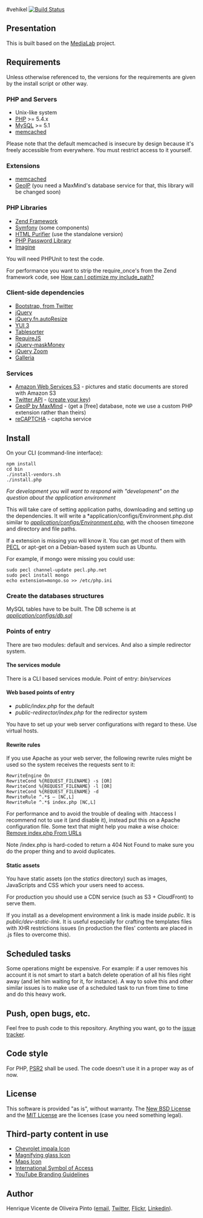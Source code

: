#vehikel
[![Build Status](https://secure.travis-ci.org/henvic/vehikel.png?branch=master)](http://travis-ci.org/henvic/vehikel)

## Presentation
This is built based on the [MediaLab](https://github.com/henvic/MediaLab) project.

## Requirements
Unless otherwise referenced to, the versions for the requirements are given by the install script or other way.

### PHP and Servers
* Unix-like system
* [PHP](http://php.net/) >= 5.4.x
* [MySQL](http://www.mysql.com/) >= 5.1
* [memcached](http://memcached.org/)

Please note that the default memcached is insecure by design because it's freely accessible from everywhere. You must restrict access to it yourself.

### Extensions
* [memcached](http://php.net/memcached)
* [GeoIP](http://www.maxmind.com/app/php) (you need a MaxMind's database service for that, this library will be changed soon)

### PHP Libraries
* [Zend Framework](http://framework.zend.com/)
* [Symfony](http://symfony.com/) (some components)
* [HTML Purifier](http://htmlpurifier.org/) (use the standalone version)
* [PHP Password Library](https://github.com/rchouinard/phpass)
* [Imagine](https://github.com/avalanche123/Imagine)

You will need PHPUnit to test the code.

For performance you want to strip the require_once's from the Zend framework code, see [How can I optimize my include_path?](http://framework.zend.com/manual/en/performance.classloading.html)

### Client-side dependencies
* [Bootstrap, from Twitter](http://twitter.github.com/bootstrap/)
* [jQuery](http://jquery.com/)
* [jQuery.fn.autoResize](https://github.com/padolsey/jQuery.fn.autoResize)
* [YUI 3](http://yuilibrary.com)
* [Tablesorter](http://tablesorter.com/)
* [RequireJS](http://requirejs.org)
* [jQuery-maskMoney](https://github.com/plentz/jquery-maskmoney/)
* [jQuery Zoom](http://www.jacklmoore.com/zoom/)
* [Galleria](http://galleria.io/)


### Services
* [Amazon Web Services S3](http://aws.amazon.com/s3/) - pictures and static documents are stored with Amazon S3
* [Twitter API](https://dev.twitter.com/) - ([create your key](https://dev.twitter.com/apps))
* [GeoIP by MaxMind](http://www.maxmind.com/) - (get a [free] database, note we use a custom PHP extension rather than theirs)
* [reCAPTCHA](http://www.google.com/recaptcha) - captcha service

## Install

On your CLI (command-line interface):

```
npm install
cd bin
./install-vendors.sh
./install.php
```

*For development you will want to respond with "development" on the question about the application environment*


This will take care of setting application paths, downloading and setting up the dependencies.
It will write a *application/configs/Environment.php.dist similar to *[application/configs/Environment.php](https://github.com/henvic/vehikel/blob/master/application/configs/Environment.php)*, with the choosen timezone and directory and file paths.

If a extension is missing you will know it.
You can get most of them with [PECL](http://pecl.php.net/) or apt-get on a Debian-based system such as Ubuntu.

For example, if mongo were missing you could use:

```
sudo pecl channel-update pecl.php.net
sudo pecl install mongo
echo extension=mongo.so >> /etc/php.ini
```

### Create the databases structures
MySQL tables have to be built. The DB scheme is at *[application/configs/db.sql](https://github.com/henvic/vehikel/blob/master/application/configs/db.sql)*

### Points of entry
There are two modules: default and services. And also a simple redirector system.

#### The services module
There is a CLI based services module.
Point of entry: *bin/services*

#### Web based points of entry
* *public/index.php* for the default
* *public-redirector/index.php* for the redirector system

You have to set up your web server configurations with regard to these. Use virtual hosts.

#### Rewrite rules
If you use Apache as your web server, the following rewrite rules might be used so the system receives the requests sent to it:

```
RewriteEngine On
RewriteCond %{REQUEST_FILENAME} -s [OR]
RewriteCond %{REQUEST_FILENAME} -l [OR]
RewriteCond %{REQUEST_FILENAME} -d
RewriteRule ^.*$ – [NC,L]
RewriteRule ^.*$ index.php [NC,L]
```

For performance and to avoid the trouble of dealing with .htaccess I recommend not to use it (and disable it), instead put this on a Apache configuration file. Some text that might help you make a wise choice: [Remove index.php From URLs](http://expressionengine.com/wiki/Remove_index.php_From_URLs)

Note /index.php is hard-coded to return a 404 Not Found to make sure you do the proper thing and to avoid duplicates.

#### Static assets
You have static assets (on the *statics* directory) such as images, JavaScripts and CSS which your users need to access.

For production you should use a CDN service (such as S3 + CloudFront) to serve them.

If you install as a development environment a link is made inside *public*. It is *public/dev-static-link*.
It is useful especially for crafting the templates files with XHR restrictions issues (in production the files' contents are placed in .js files to overcome this).

## Scheduled tasks
Some operations might be expensive. For example: if a user removes his account it is not smart to start a batch delete operation of all his files right away (and let him waiting for it, for instance).
A way to solve this and other similar issues is to make use of a scheduled task to run from time to time and do this heavy work.

## Push, open bugs, etc.
Feel free to push code to this repository. Anything you want, go to the [issue tracker](https://github.com/henvic/vehikel/issues/).

## Code style
For PHP, [PSR2](https://github.com/php-fig/fig-standards/blob/master/accepted/PSR-2-coding-style-guide.md) shall be used. The code doesn't use it in a proper way as of now.

## License
This software is provided "as is", without warranty.
The [New BSD License](http://en.wikipedia.org/wiki/New_BSD_license) and the [MIT License](http://en.wikipedia.org/wiki/MIT_License) are the licenses (case you need something legal).

## Third-party content in use
* [Chevrolet impala Icon](http://www.iconarchive.com/show/classic-cars-icons-by-cemagraphics/chevrolet-impala-icon.html)
* [Magnifying glass Icon](http://commons.wikimedia.org/wiki/File:Magnifying_glass_icon.svg)
* [Maps Icon](http://www.iconarchive.com/show/mobile-icons-by-webiconset/maps-icon.html)
* [International Symbol of Access](http://en.wikipedia.org/wiki/File:International_Symbol_of_Access.svg)
* [YouTube Branding Guidelines](https://developers.google.com/youtube/branding)

## Author
Henrique Vicente de Oliveira Pinto ([email](mailto:henriquevicente@gmail.com), [Twitter](https://twitter.com/henriquev), [Flickr](http://www.flickr.com/photos/henriquev), [Linkedin](http://linkedin.com/in/henvic)).
